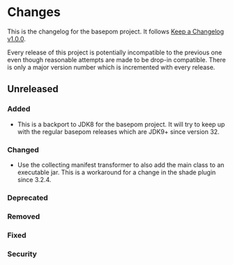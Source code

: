 # Changes

This is the changelog for the basepom project. It follows [Keep a Changelog v1.0.0](http://keepachangelog.com/en/1.0.0/).

Every release of this project is potentially incompatible to the previous one even though reasonable attempts are made to be drop-in compatible. There is only a major version number which is incremented with every release.


## Unreleased

### Added

* This is a backport to JDK8 for the basepom project. It will try to keep up with the regular basepom releases which are JDK9+ since version 32.

### Changed

* Use the collecting manifest transformer to also add the main class to an executable jar. This is a workaround for a change in the shade plugin since 3.2.4.

### Deprecated

### Removed

### Fixed

### Security

